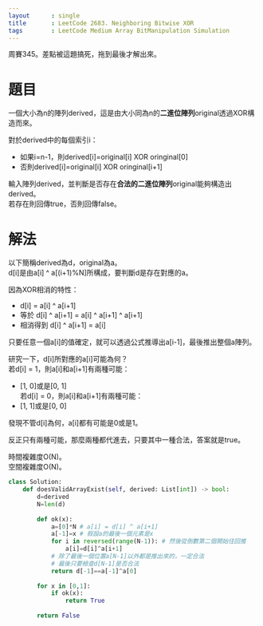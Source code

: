 ```yaml
--- 
layout      : single
title       : LeetCode 2683. Neighboring Bitwise XOR
tags        : LeetCode Medium Array BitManipulation Simulation
---
```

周賽345。差點被這題搞死，拖到最後才解出來。  

# 題目
一個大小為n的陣列derived，這是由大小同為n的**二進位陣列**original透過XOR構造而來。  

對於derived中的每個索引i：  
- 如果i=n-1，則derived[i]=original[i] XOR oringinal[0]  
- 否則derived[i]=original[i] XOR oringinal[i+1]  

輸入陣列derived，並判斷是否存在**合法的二進位陣列**original能夠構造出derived。  
若存在則回傳true，否則回傳false。  

# 解法
以下簡稱derived為d，original為a。  
d[i]是由a[i] ^ a[(i+1)%N]所構成，要判斷d是存在對應的a。  

因為XOR相消的特性：  
- d[i] = a[i] ^ a[i+1]  
- 等於 d[i] ^ a[i+1] = a[i] ^ a[i+1] ^ a[i+1]  
- 相消得到 d[i] ^ a[i+1] = a[i]  

只要任意一個a[i]的值確定，就可以透過公式推導出a[i-1]，最後推出整個a陣列。  

研究一下，d[i]所對應的a[i]可能為何？  
若d[i] = 1，則a[i]和a[i+1]有兩種可能：  
- [1, 0]或是[0, 1]  
若d[i] = 0，則a[i]和a[i+1]有兩種可能：  
- [1, 1]或是[0, 0]  

發現不管d[i]為何，a[i]都有可能是0或是1。  

反正只有兩種可能，那麼兩種都代進去，只要其中一種合法，答案就是true。  

時間複雜度O(N)。  
空間複雜度O(N)。  

```python
class Solution:
    def doesValidArrayExist(self, derived: List[int]) -> bool:
        d=derived
        N=len(d)
        
        def ok(x):
            a=[0]*N # a[i] = d[i] ^ a[i+1]
            a[-1]=x # 假設a的最後一個元素是x
            for i in reversed(range(N-1)): # 然後從倒數第二個開始往回推
                a[i]=d[i]^a[i+1]
            # 除了最後一個位置a[N-1]以外都是推出來的，一定合法
            # 最後只要檢查d[N-1]是否合法
            return d[-1]==a[-1]^a[0] 
        
        for x in [0,1]:
            if ok(x):
                return True
            
        return False
```
